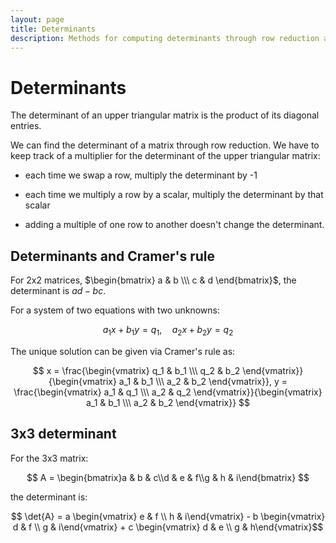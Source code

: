 ```yaml
---
layout: page
title: Determinants
description: Methods for computing determinants through row reduction and cofactor expansion, with applications to Cramer's rule for solving linear systems.
---
```


# Determinants

The determinant of an upper triangular matrix is the product of its diagonal entries.

We can find the determinant of a matrix through row reduction. We have to keep track of a multiplier for the determinant of the upper triangular matrix:

* each time we swap a row, multiply the determinant by -1

* each time we multiply a row by a scalar, multiply the determinant by that scalar

* adding a multiple of one row to another doesn't change the determinant.


## Determinants and Cramer's rule

For 2x2 matrices, $\begin{bmatrix} a & b \\\ c & d \end{bmatrix}$, the determinant is $ad - bc$.

For a system of two equations with two unknowns:

$$ a_1 x + b_1 y = q_1, \quad a_2 x + b_2 y = q_2 $$

The unique solution can be given via Cramer's rule as:

$$ x = \frac{\begin{vmatrix} q_1 & b_1 \\\ q_2 & b_2 \end{vmatrix}}{\begin{vmatrix} a_1 & b_1 \\\ a_2 & b_2 \end{vmatrix}}, y = \frac{\begin{vmatrix} a_1 & q_1 \\\ a_2 & q_2 \end{vmatrix}}{\begin{vmatrix} a_1 & b_1 \\\ a_2 & b_2 \end{vmatrix}}  $$


## 3x3 determinant

For the 3x3 matrix:

$$ A = \begin{bmatrix}a & b & c\\d & e & f\\g & h & i\end{bmatrix} $$

the determinant is:

$$ \det{A} = a \begin{vmatrix} e & f \\ h & i\end{vmatrix} - b \begin{vmatrix} d & f \\ g & i\end{vmatrix} + c \begin{vmatrix} d & e \\ g & h\end{vmatrix}$$
